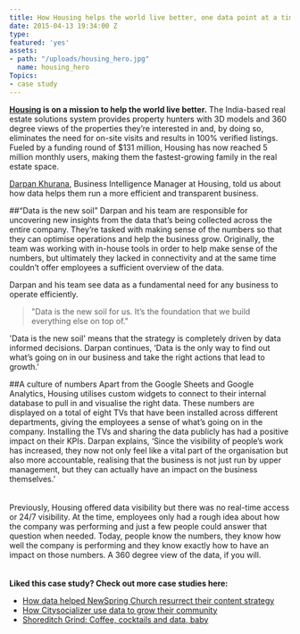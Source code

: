 ```yaml
---
title: How Housing helps the world live better, one data point at a time
date: 2015-04-13 19:34:00 Z
type: 
featured: 'yes'
assets:
- path: "/uploads/housing_hero.jpg"
  name: housing_hero
Topics:
- case study
---
```


**[Housing](https://housing.com/in) is on a mission to help the world live better.** The India-based real estate solutions system provides property hunters with 3D models and 360 degree views of the properties they’re interested in and, by doing so, eliminates the need for on-site visits and results in 100% verified listings. Fueled by a funding round of $131 million, Housing has now reached 5 million monthly users, making them the fastest-growing family in the real estate space.

[Darpan Khurana](https://in.linkedin.com/in/khuranadarpan), Business Intelligence Manager at Housing, told us about how data helps them run a more efficient and transparent business.


##“Data is the new soil”
Darpan and his team are responsible for uncovering new insights from the data that’s being collected across the entire company. They’re tasked with making sense of the numbers so that they can optimise operations and help the business grow. Originally, the team was working with in-house tools in order to help make sense of the numbers, but ultimately they lacked in connectivity and at the same time couldn’t offer employees a sufficient overview of the data.

Darpan and his team see data as a fundamental need for any business to operate efficiently.

>"Data is the new soil for us. It’s the foundation that we build everything else on top of." 

'Data is the new soil' means that the strategy is completely driven by data informed decisions. Darpan continues, ‘Data is the only way to find out what’s going on in our business and take the right actions that lead to growth.’

##A culture of numbers
Apart from the Google Sheets and Google Analytics, Housing utilises custom widgets to connect to their internal database to pull in and visualise the right data. These numbers are displayed on a total of eight TVs that have been installed across different departments, giving the employees a sense of what’s going on in the company. Installing the TVs and sharing the data publicly has had a positive impact on their KPIs. Darpan explains, ‘Since the visibility of people’s work has increased, they now not only feel like a vital part of the organisation but also more accountable, realising that the business is not just run by upper management, but they can actually have an impact on the business themselves.’
<br>
<br>
<br>
Previously, Housing offered data visibility but there was no real-time access or 24/7 visibility. At the time, employees only had a rough idea about how the company was performing and just a few people could answer that question when needed. Today, people know the numbers, they know how well the company is performing and they know exactly how to have an impact on those numbers. A 360 degree view of the data, if you will.
<br>
<br>
<br>
**Liked this case study? Check out more case studies here:**
- [How data helped NewSpring Church resurrect their content strategy](https://www.geckoboard.com/blog/how-data-helped-newspring-church-resurrect-their-content-strategy/)
- [How Citysocializer use data to grow their community](https://www.geckoboard.com/blog/how-citysocializer-use-data-to-grow-their-community/)
- [Shoreditch Grind: Coffee, cocktails and data, baby](https://www.geckoboard.com/blog/shoreditch-grind-coffee-cocktails-and-data-baby/)
